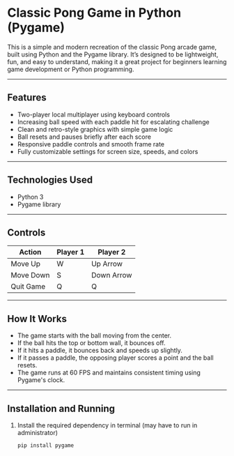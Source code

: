 # Classic Pong Game in Python (Pygame)

This is a simple and modern recreation of the classic Pong arcade game, built using Python and the Pygame library. It’s designed to be lightweight, fun, and easy to understand, making it a great project for beginners learning game development or Python programming.

---

## Features

- Two-player local multiplayer using keyboard controls
- Increasing ball speed with each paddle hit for escalating challenge
- Clean and retro-style graphics with simple game logic
- Ball resets and pauses briefly after each score
- Responsive paddle controls and smooth frame rate
- Fully customizable settings for screen size, speeds, and colors

---

## Technologies Used

- Python 3
- Pygame library

---

## Controls

| Action         | Player 1 | Player 2 |
|----------------|----------|----------|
| Move Up        | W        | Up Arrow |
| Move Down      | S        | Down Arrow |
| Quit Game      | Q        | Q        |

---

## How It Works

- The game starts with the ball moving from the center.
- If the ball hits the top or bottom wall, it bounces off.
- If it hits a paddle, it bounces back and speeds up slightly.
- If it passes a paddle, the opposing player scores a point and the ball resets.
- The game runs at 60 FPS and maintains consistent timing using Pygame's clock.

---

## Installation and Running

1. Install the required dependency in terminal (may have to run in administrator)

   ```bash
   pip install pygame
